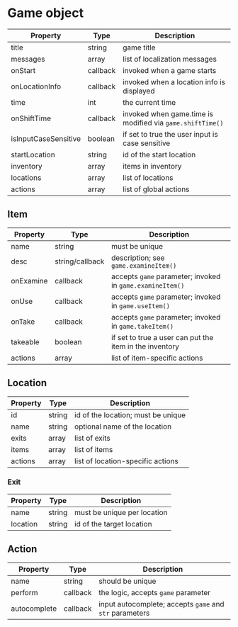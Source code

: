 # Game object

| Property | Type | Description
| --- | --- | --- |
| title | string | game title |
| messages | array | list of localization messages |
| onStart | callback | invoked when a game starts |
| onLocationInfo | callback | invoked when a location info is displayed |
| time | int | the current time |
| onShiftTime | callback | invoked when game.time is modified via `game.shiftTime()` |
| isInputCaseSensitive | boolean | if set to true the user input is case sensitive  |
| startLocation | string | id of the start location |
| inventory | array | items in inventory |
| locations | array | list of locations |
| actions | array | list of global actions |

## Item

| Property | Type | Description
| --- | --- | --- |
| name | string | must be unique |
| desc | string/callback | description; see `game.examineItem()` |
| onExamine | callback | accepts `game` parameter; invoked in `game.examineItem()` |
| onUse | callback | accepts `game` parameter; invoked in `game.useItem()` |
| onTake | callback | accepts `game` parameter; invoked in `game.takeItem()` |
| takeable | boolean | if set to true a user can put the item in the inventory |
| actions | array | list of item-specific actions |

## Location

| Property | Type | Description
| --- | --- | --- |
| id | string | id of the location; must be unique |
| name | string | optional name of the location |
| exits | array | list of exits |
| items | array | list of items |
| actions | array | list of location-specific actions |

### Exit

| Property | Type | Description
| --- | --- | --- |
| name | string | must be unique per location |
| location | string | id of the target location |

## Action

| Property | Type | Description
| --- | --- | --- |
| name | string | should be unique |
| perform | callback | the logic, accepts `game` parameter |
| autocomplete | callback | input autocomplete; accepts `game` and `str` parameters |
